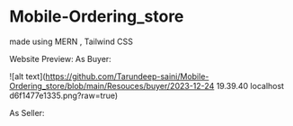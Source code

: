 # Mobile-Ordering_store
made using MERN , Tailwind CSS

Website Preview:
As Buyer:

![alt text](https://github.com/Tarundeep-saini/Mobile-Ordering_store/blob/main/Resouces/buyer/2023-12-24 19.39.40 localhost d6f1477e1335.png?raw=true)




As Seller:


